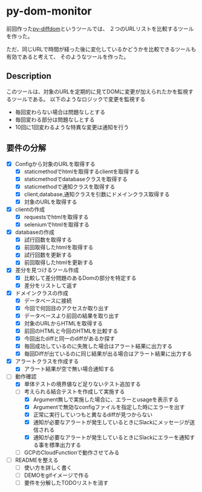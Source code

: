 # py-dom-monitor
前回作った[py-diffdom](https://github.com/Taurin190/py-diffdom)というツールでは、
２つのURLリストを比較するツールを作った。

ただ、同じURLで時間が経った後に変化しているかどうかを比較できるツールも有効であると考えて、
そのようなツールを作った。

## Description
このツールは、対象のURLを定期的に見てDOMに変更が加えられたかを監視するツールである。
以下のようなロジックで変更を監視する
- 毎回変わらない場合は問題なしとする
- 毎回変わる部分は問題なしとする
- 10回に1回変わるような特異な変更は通知を行う

## 要件の分解
- [x] Configから対象のURLを取得する
  - [x] staticmethodでhtmlを取得するclientを取得する
  - [x] staticmethodでdatabaseクラスを取得する
  - [x] staticmethodで通知クラスを取得する
  - [x] client,database,通知クラスを引数にドメインクラス取得する
  - [x] 対象のURLを取得する
- [x] clientの作成
  - [x] requestsでhtmlを取得する
  - [x] seleniumでhtmlを取得する
- [x] databaseの作成
  - [x] 試行回数を取得する
  - [x] 前回取得したhtmlを取得する
  - [x] 試行回数を更新する
  - [x] 前回取得したhtmlを更新する
- [x] 差分を見つけるツール作成
  - [x] 比較して差分問題のあるDomの部分を特定する
  - [x] 差分をリストして返す
- [x] ドメインクラスの作成
  - [x] データベースに接続
  - [x] 今回で何回目のアクセスか取り出す
  - [x] データベースより前回の結果を取り出す
  - [x] 対象のURLからHTMLを取得する
  - [x] 前回のHTMLと今回のHTMLを比較する
  - [x] 今回出たdiffと同一のdiffがあるか探す
  - [x] 毎回成功しているのに失敗した場合はアラート結果に出力する
  - [x] 毎回Diffが出ているのに同じ結果が出る場合はアラート結果に出力する
- [x] アラートクラスを作成する
  - [x] アラート結果が空で無い場合通知する
- [ ] 動作確認
  - [x] 単体テストの境界値など足りないテスト追加する
  - [ ] 考えられる結合テストを作成して実施する
    - [x] Argument無しで実施した場合に、エラーとusageを表示する
    - [x] Argumentで無効なconfigファイルを指定した時にエラーを出す
    - [x] 正常に実行していつもと異なるdiffが見つからない
    - [x] 通知が必要なアラートが発生しているときにSlackにメッセージが送信される
    - [x] 通知が必要なアラートが発生しているときにSlackにエラーを通知する事を標準出力する
  - [ ] GCPのCloudFunctionで動作させてみる
- [ ] READMEを整える
  - [ ] 使い方を詳しく書く
  - [ ] DEMOをgifイメージで作る
  - [ ] 要件を分解したTODOリストを消す